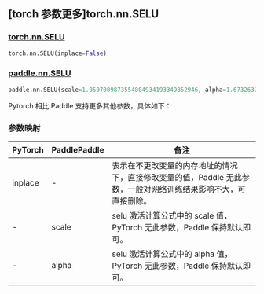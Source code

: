 ## [torch 参数更多]torch.nn.SELU

### [torch.nn.SELU](https://pytorch.org/docs/stable/generated/torch.nn.SELU.html#torch.nn.SELU)

```python
torch.nn.SELU(inplace=False)
```

### [paddle.nn.SELU](https://www.paddlepaddle.org.cn/documentation/docs/zh/api/paddle/nn/SELU_cn.html)

```python
paddle.nn.SELU(scale=1.0507009873554804934193349852946, alpha=1.6732632423543772848170429916717, name=None)
```

Pytorch 相比 Paddle 支持更多其他参数，具体如下：

### 参数映射

| PyTorch | PaddlePaddle | 备注                                                                                                            |
| ------- | ------------ | --------------------------------------------------------------------------------------------------------------- |
| inplace | -            | 表示在不更改变量的内存地址的情况下，直接修改变量的值，Paddle 无此参数，一般对网络训练结果影响不大，可直接删除。 |
| -       | scale        | selu 激活计算公式中的 scale 值，PyTorch 无此参数，Paddle 保持默认即可。                                         |
| -       | alpha        | selu 激活计算公式中的 alpha 值，PyTorch 无此参数，Paddle 保持默认即可。                                         |

